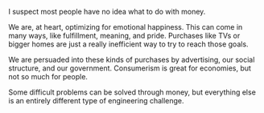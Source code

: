 I suspect most people have no idea what to do with money.

We are, at heart, optimizing for emotional happiness. This can come in many ways, like fulfillment, meaning, and pride. Purchases like TVs or bigger homes are just a really inefficient way to try to reach those goals.

We are persuaded into these kinds of purchases by advertising, our social structure, and our government. Consumerism is great for economies, but not so much for people.

Some difficult problems can be solved through money, but everything else is  an entirely different type of engineering challenge. 



